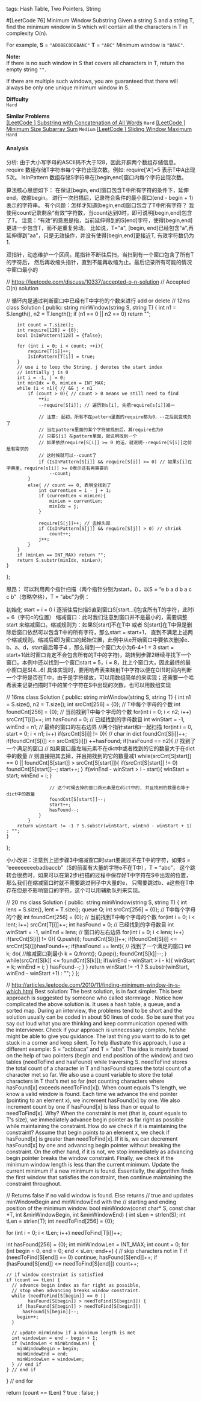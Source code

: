 tags: Hash Table, Two Pointers, String

#[LeetCode 76] Minimum Window Substring
Given a string S and a string T, find the minimum window in S which will contain all the characters in T in complexity O(n).

For example,
**S** = `"ADOBECODEBANC"`
**T** = `"ABC"`
Minimum window is `"BANC"`.

**Note:**  
If there is no such window in S that covers all characters in T, return the empty string `""`.

If there are multiple such windows, you are guaranteed that there will always be only one unique minimum window in S.


**Diffculty**  
`Hard`

**Similar Problems**  
[[LeetCode ] Substring with Concatenation of All Words]() `Hard`
[[LeetCode ] Minimum Size Subarray Sum]() `Medium`
[[LeetCode ] Sliding Window Maximum]() `Hard`


#### Analysis


分析:
由于大小写字母的ASCII码不大于128，因此开辟两个数组存储信息。
require 数组存储T字符串每个字符出现次数。例如: require['A']=5 表示T中A出现5次。
IsInPattern 数组存储S字符串在[begin,end]窗口内每个字符出现次数。

算法核心思想如下：
在保证[begin, end]窗口包含T中所有字符的条件下，延伸end，收缩begin。
进行一次扫描后，记录符合条件的最小窗口(end - begin + 1)表示的字符串。
有个问题：怎样才知道[begin,end]窗口包含了T中所有字符？
我使用count记录剩余“有效”字符数，当count达到0时，即可说明[begin,end]包含了T。
注意：“有效”的意思是指，当前延伸得到的S[end]字符，使得[begin,end]更进一步包含T，而不是重复劳动。
比如说，T="a", [begin, end]已经包含"a",再延伸得到"aa"，只是无效操作，并没有使得[begin,end]更接近T,
有效字符数仍为1.


双指针，动态维护一个区间。尾指针不断往后扫，当扫到有一个窗口包含了所有T的字符后，
然后再收缩头指针，直到不能再收缩为止。最后记录所有可能的情况中窗口最小的

// https://leetcode.com/discuss/10337/accepted-o-n-solution
// Accepted O(n) solution

// 循环内是通过判断窗口中已经有T中字符的个数来进行 add or delete
// 12ms
class Solution {
public:
    string minWindow(string S, string T) {
            int n1 = S.length(), n2 = T.length();
        if (n1 == 0 || n2 == 0) return "";

        int count = T.size();
        int require[128] = {0};
        bool IsInPattern[128] = {false};

        for (int i = 0; i < count; ++i){
            require[T[i]]++;
            IsInPattern[T[i]] = true;
        }
        // use i to loop the String, j denotes the start index
        // initially j is 0
        int i = -1, j = 0;
        int minIdx = 0, minLen = INT_MAX;
        while (i < n1){ // && j < n1
            if (count > 0){ // count > 0 means we still need to find
                ++i;
                --require[S[i]]; // 遍历到s[i], 先把require[s[i]]减一

                // 注意: 起初，所有不在pattern里面的require都为0，--之后就变成负了
                // 当在pattern里面的某个字符被找到后，其require也为0
                // 只要S[i] 在pattern里面，就说明找到一个
                // 如果依然require[S[i]] >= 0 的话，就说明--require[S[i]]之前是有需求的
                // 这时候就可以--count了
                if (IsInPattern[S[i]] && require[S[i]] >= 0) // 如果s[i]在字典里，require[s[i]] >= 0表示还有再需要的
                    --count;
            }
            else{ // count == 0, 表明全找到了
                int currentLen = i - j + 1;
                if (currentLen < minLen){
                    minLen = currentLen;
                    minIdx = j;
                }

                require[S[j]]++; // 去掉头部
                if (IsInPattern[S[j]] && require[S[j]] > 0) // shrink
                    count++;
                j++;
            }
        }
        if (minLen == INT_MAX) return "";
        return S.substr(minIdx, minLen);
    }
};

思路：
可以利用两个指针扫描（两个指针分别为start，i），以S = “e b a d b a c c b”（忽略空格），T = “abc”为例：


初始化 start = i = 0
i 逐渐往后扫描S直到窗口S[start…i]包含所有T的字符，此时i = 6（字符c的位置）
缩减窗口：此时我们注意到窗口并不是最小的，需要调整 start 来缩减窗口。缩减规则为：如果S[start]不在T中 或者 S[start]在T中但是删除后窗口依然可以包含T中的所有字符，那么start = start+1， 直到不满足上述两个缩减规则。缩减后i即为窗口的起始位置，此例中从e开始窗口中要依次删掉e、b、a、d，start最后等于4 ，那么得到一个窗口大小为6-4+1 = 3
start = start+1(此时窗口肯定不会包含所有的T中的字符)，跳转到步骤2继续寻找下一个窗口。本例中还以找到一个窗口start = 5，i = 8，比上个窗口大，因此最终的最小窗口是S[4…6]
具体实现时，要用哈希表来映射T中字符以便在O(1)时间内判断一个字符是否在T中，由于是字符缘故，可以用数组简单的来实现；还需要一个哈希表来记录扫描时T中的某个字符在S中出现的次数，也可以用数组实现

// 16ms
class Solution {
public:
    string minWindow(string S, string T) {
        int n1 = S.size(), n2 = T.size();
        int srcCnt[256] = {0};    // T中每个字母的个数
        int foundCnt[256] = {0};  // 当前找到T中每个字母的个数
        for(int i = 0; i < n2; i++)
            srcCnt[T[i]]++;
        int hasFound = 0; // 已经找到的字母数目
        int winStart = -1, winEnd = n1; // 最终的窗口的左右边界
        //两个指针start和i一起扫描
        for(int i = 0, start = 0; i < n1; i++)
            if(srcCnt[S[i]] != 0){ // char in dict
                foundCnt[S[i]]++;
                if(foundCnt[S[i]] <= srcCnt[S[i]]) ++hasFound;
                if(hasFound == n2){ // 找到了一个满足的窗口
                    // 如果窗口最左端元素不在dict中或者找到的它的数量大于在dict中的数量
                    // 则直接把其去掉，并且把找到的它的数量减1
                    while(srcCnt[S[start]] == 0 || foundCnt[S[start]] > srcCnt[S[start]]){
                        if(srcCnt[S[start]] != 0)
                            foundCnt[S[start]]--;
                        start++;
                    }
                    if(winEnd - winStart > i - start){
                        winStart = start;
                        winEnd = i;
                    }

                    // 这个时候去掉的窗口首元素是在dict中的, 并且找到的数量也等于dict中的数量
                    foundCnt[S[start]]--;
                    start++;
                    hasFound--;
                }
            }
        return winStart != -1 ? S.substr(winStart, winEnd - winStart + 1) : "";
    }
};

小小改进：注意到上述步骤3中缩减窗口时start要跳过不在T中的字符，如果S = “eeeeeeeeebadbaccb”（S的前面有大量的字符e不在T中），T = “abc”，
这个跳转会很费时，如果可以在第2步i扫描的过程中保存好T中字符在S中出现的位置，那么我们在缩减窗口时就不需要跳过例子中大量的e，
只需要跳过b、a这些在T中存在但是不影响窗口的字符。这个可以用辅助队列来实现。

// 20 ms
class Solution {
public:
    string minWindow(string S, string T) {
        int lens = S.size(), lent = T.size();
        queue<int> Q;
        int srcCnt[256] = {0}; // T中每个字母的个数
        int foundCnt[256] = {0}; // 当前找到T中每个字母的个数
        for(int i = 0; i < lent; i++)
            srcCnt[T[i]]++;
        int hasFound = 0; // 已经找到的字母数目
        int winStart = -1, winEnd = lens; // 窗口的左右边界
        for(int i = 0; i < lens; i++)
            if(srcCnt[S[i]] != 0){
                Q.push(i);
                foundCnt[S[i]]++;
                if(foundCnt[S[i]] <= srcCnt[S[i]])hasFound++;
                if(hasFound == lent){
                // 找到了一个满足的窗口
                    int k;
                    do{
                    //缩减窗口到最小
                        k = Q.front();
                        Q.pop();
                        foundCnt[S[k]]--;
                    }
                    while(srcCnt[S[k]] <= foundCnt[S[k]]);
                    if(winEnd - winStart > i - k){
                        winStart = k;
                        winEnd = i;
                    }
                    hasFound--;
                }
            }
        return winStart != -1 ? S.substr(winStart, winEnd - winStart +1) : "";
    }
};


// http://articles.leetcode.com/2010/11/finding-minimum-window-in-s-which.html
Best solution:
The best solution, is in fact simpler. This best approach is suggested by someone who called stormrage .
Notice how complicated the above solution is. It uses a hash table, a queue, and a sorted map. During an interview,
the problems tend to be short and the solution usually can be coded in about 50 lines of code.
So be sure that you say out loud what you are thinking and keep communication opened with the interviewer.
Check if your approach is unnecessary complex, he/she might be able to give you guidance.
The last thing you want to do is to get stuck in a corner and keep silent.
To help illustrate this approach, I use a different example: S = “acbbaca” and T = “aba“.
The idea is mainly based on the help of two pointers (begin and end position of the window) and two tables (needToFind and hasFound)
while traversing S. needToFind stores the total count of a character in T and hasFound stores the total count of
  a character met so far. We also use a count variable to store the total characters in T that’s met so far
(not counting characters where hasFound[x] exceeds needToFind[x]). When count equals T‘s length, we know a valid window is found.
Each time we advance the end pointer (pointing to an element x), we increment hasFound[x] by one.
We also increment count by one if hasFound[x] is less than or equal to needToFind[x].
Why? When the constraint is met (that is, count equals to T‘s size), we immediately advance begin pointer
as far right as possible while maintaining the constraint.
How do we check if it is maintaining the constraint? Assume that begin points to an element x, we check if hasFound[x]
is greater than needToFind[x]. If it is, we can decrement hasFound[x] by one and advancing begin pointer without
breaking the constraint. On the other hand, if it is not, we stop immediately as advancing begin pointer breaks the window constraint.
Finally, we check if the minimum window length is less than the current minimum. Update the current minimum if a new minimum is found.
Essentially, the algorithm finds the first window that satisfies the constraint, then continue maintaining the constraint throughout.

// Returns false if no valid window is found. Else returns
// true and updates minWindowBegin and minWindowEnd with the
// starting and ending position of the minimum window.
bool minWindow(const char* S, const char *T,
               int &minWindowBegin, int &minWindowEnd) {
  int sLen = strlen(S);
  int tLen = strlen(T);
  int needToFind[256] = {0};

  for (int i = 0; i < tLen; i++)
    needToFind[T[i]]++;

  int hasFound[256] = {0};
  int minWindowLen = INT_MAX;
  int count = 0;
  for (int begin = 0, end = 0; end < sLen; end++) {
    // skip characters not in T
    if (needToFind[S[end]] == 0) continue;
    hasFound[S[end]]++;
    if (hasFound[S[end]] <= needToFind[S[end]])
      count++;

    // if window constraint is satisfied
    if (count == tLen) {
      // advance begin index as far right as possible,
      // stop when advancing breaks window constraint.
      while (needToFind[S[begin]] == 0 ||
            hasFound[S[begin]] > needToFind[S[begin]]) {
        if (hasFound[S[begin]] > needToFind[S[begin]])
          hasFound[S[begin]]--;
        begin++;
      }

      // update minWindow if a minimum length is met
      int windowLen = end - begin + 1;
      if (windowLen < minWindowLen) {
        minWindowBegin = begin;
        minWindowEnd = end;
        minWindowLen = windowLen;
      } // end if
    } // end if
  } // end for

  return (count == tLen) ? true : false;
}

